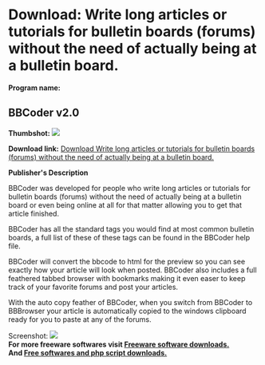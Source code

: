 # Download: Write long articles or tutorials for bulletin boards (forums) without the need of actually being at a bulletin board.

**Program name:**

## BBCoder v2.0

  
**Thumbshot:** ![](http://www.freewarefiles.com/screenshot/bbcode_md.gif)   
  
**Download link:** [Download Write long articles or tutorials for bulletin boards (forums) without the need of actually being at a bulletin board.](http://freesoftwares.boysofts.com/BBCoder-V_program_26240.html)  
  


**Publisher's Description**  
  


BBCoder was developed for people who write long articles or tutorials for bulletin boards (forums) without the need of actually being at a bulletin board or even being online at all for that matter allowing you to get that article finished.   
  
BBCoder has all the standard tags you would find at most common bulletin boards, a full list of these of these tags can be found in the BBCoder help file.   
  
BBCoder will convert the bbcode to html for the preview so you can see exactly how your article will look when posted. BBCoder also includes a full feathered tabbed browser with bookmarks making it even easer to keep track of your favorite forums and post your articles.   
  
With the auto copy feather of BBCoder, when you switch from BBCoder to BBBrowser your article is automatically copied to the windows clipboard ready for you to paste at any of the forums. 

  
  
Screenshot: ![](http://www.freewarefiles.com/screenshot/bbcode.gif)   
**For more freeware softwares visit [Freeware software downloads.](http://freesoftwares.boysofts.com/)**   
**And [Free softwares and php script downloads.](http://www.boysofts.com/)**
